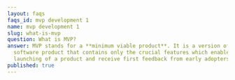 ```yaml
---
layout: faqs
faqs_id: mvp development 1
name: mvp development 1
slug: what-is-mvp
question: What is MVP?
answer: MVP stands for a **minimum viable product**. It is a version of a
  software product that contains only the crucial features which enable the
  launching of a product and receive first feedback from early adopters.
published: true
---
```

